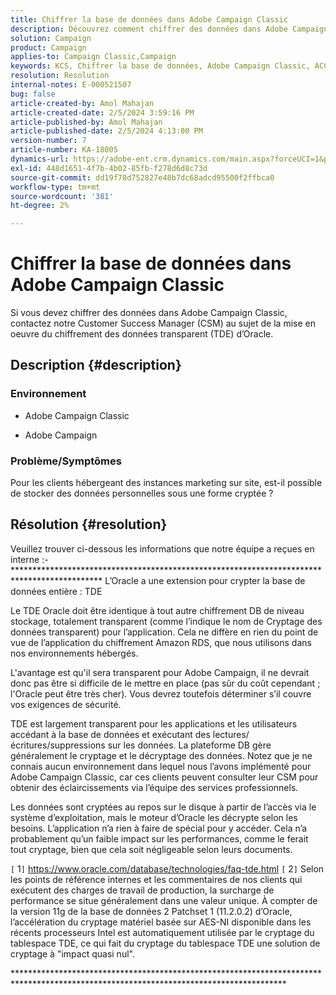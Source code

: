 ```yaml
---
title: Chiffrer la base de données dans Adobe Campaign Classic
description: Découvrez comment chiffrer des données dans Adobe Campaign Classic. Utilisez le chiffrement de données transparent (TDE) d’Oracle.
solution: Campaign
product: Campaign
applies-to: Campaign Classic,Campaign
keywords: KCS, Chiffrer la base de données, Adobe Campaign Classic, ACC, Adobe Campaign, FAQ, Oracle, Oracle TDE
resolution: Resolution
internal-notes: E-000521507
bug: false
article-created-by: Amol Mahajan
article-created-date: 2/5/2024 3:59:16 PM
article-published-by: Amol Mahajan
article-published-date: 2/5/2024 4:13:00 PM
version-number: 7
article-number: KA-18005
dynamics-url: https://adobe-ent.crm.dynamics.com/main.aspx?forceUCI=1&pagetype=entityrecord&etn=knowledgearticle&id=4e81807d-3fc4-ee11-9079-6045bd0063aa
exl-id: 448d1651-4f7b-4b02-85fb-f278d6d8c73d
source-git-commit: dd19f78d752827e48b7dc68adcd95500f2ffbca0
workflow-type: tm+mt
source-wordcount: '381'
ht-degree: 2%

---
```


# Chiffrer la base de données dans Adobe Campaign Classic


Si vous devez chiffrer des données dans Adobe Campaign Classic, contactez notre Customer Success Manager (CSM) au sujet de la mise en oeuvre du chiffrement des données transparent (TDE) d’Oracle.

## Description {#description}


### <b>Environnement</b>

- Adobe Campaign Classic


- Adobe Campaign




### <b>Problème/Symptômes</b>

Pour les clients hébergeant des instances marketing sur site, est-il possible de stocker des données personnelles sous une forme cryptée ?


## Résolution {#resolution}


Veuillez trouver ci-dessous les informations que notre équipe a reçues en interne :- \*\*\*\*\*\*\*\*\*\*\*\*\*\*\*\*\*\*\*\*\*\*\*\*\*\*\*\*\*\*\*\*\*\*\*\*\*\*\*\*\*\*\*\*\*\*\*\*\*\*\*\*\*\*\*\*\*\*\*\*\*\*\*\*\*\*\*\*\*\*\*\*\*\*\*\*\*\*\*\*\*\*\*\*\*\*\*\*\*\*\*\* L’Oracle a une extension pour crypter la base de données entière : TDE

Le TDE Oracle doit être identique à tout autre chiffrement DB de niveau stockage, totalement transparent (comme l’indique le nom de Cryptage des données transparent) pour l’application. Cela ne diffère en rien du point de vue de l’application du chiffrement Amazon RDS, que nous utilisons dans nos environnements hébergés.

L&#39;avantage est qu&#39;il sera transparent pour Adobe Campaign, il ne devrait donc pas être si difficile de le mettre en place (pas sûr du coût cependant ; l&#39;Oracle peut être très cher). Vous devrez toutefois déterminer s’il couvre vos exigences de sécurité.

TDE est largement transparent pour les applications et les utilisateurs accédant à la base de données et exécutant des lectures/écritures/suppressions sur les données. La plateforme DB gère généralement le cryptage et le décryptage des données. Notez que je ne connais aucun environnement dans lequel nous l’avons implémenté pour Adobe Campaign Classic, car ces clients peuvent consulter leur CSM pour obtenir des éclaircissements via l’équipe des services professionnels.

Les données sont cryptées au repos sur le disque à partir de l’accès via le système d’exploitation, mais le moteur d’Oracle les décrypte selon les besoins. L’application n’a rien à faire de spécial pour y accéder. Cela n’a probablement qu’un faible impact sur les performances, comme le ferait tout cryptage, bien que cela soit négligeable selon leurs documents.

`[` 1`]`  https://www.oracle.com/database/technologies/faq-tde.html
`[` 2`]`  Selon les points de référence internes et les commentaires de nos clients qui exécutent des charges de travail de production, la surcharge de performance se situe généralement dans une valeur unique. À compter de la version 11g de la base de données 2 Patchset 1 (11.2.0.2) d’Oracle, l’accélération du cryptage matériel basée sur AES-NI disponible dans les récents processeurs Intel est automatiquement utilisée par le cryptage du tablespace TDE, ce qui fait du cryptage du tablespace TDE une solution de cryptage à &quot;impact quasi nul&quot;.

\*\*\*\*\*\*\*\*\*\*\*\*\*\*\*\*\*\*\*\*\*\*\*\*\*\*\*\*\*\*\*\*\*\*\*\*\*\*\*\*\*\*\*\*\*\*\*\*\*\*\*\*\*\*\*\*\*\*\*\*\*\*\*\*\*\*\*\*\*\*\*\*\*\*\*\*\*\*\*\*\*\*\*\*\*\*\*\*\*\*\*\*\*\*\*\*\*\*\*\*\*\*\*\*\*\*\*\*\*\*\*\*\*\*\*\*\*\*\*\*\*\*\*\*\*\*\*\*\*\*\*\*\*\*
